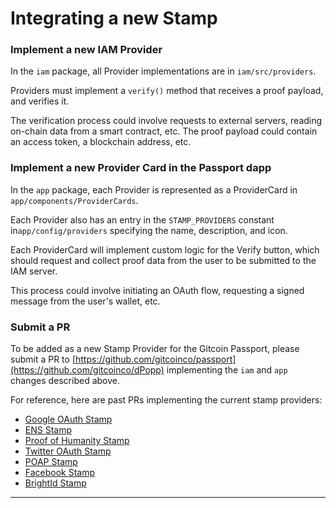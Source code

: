 # Integrating a new Stamp

### Implement a new IAM Provider

In the `iam` package, all Provider implementations are in `iam/src/providers`.&#x20;

Providers must implement a `verify()` method that receives a proof payload, and verifies it.&#x20;

The verification process could involve requests to external servers, reading on-chain data from a smart contract, etc. The proof payload could contain an access token, a blockchain address, etc.

### Implement a new Provider Card in the Passport dapp

In the `app` package, each Provider is represented as a ProviderCard in `app/components/ProviderCards`.&#x20;

Each Provider also has an entry in the `STAMP_PROVIDERS` constant in`app/config/providers` specifying the name, description, and icon.&#x20;

Each ProviderCard will implement custom logic for the Verify button, which should request and collect proof data from the user to be submitted to the IAM server.&#x20;

This process could involve initiating an OAuth flow, requesting a signed message from the user's wallet, etc.

### Submit a PR

To be added as a new Stamp Provider for the Gitcoin Passport, please submit a PR to [https://github.com/gitcoinco/passport](https://github.com/gitcoinco/dPopp) implementing the `iam` and `app` changes described above.



For reference, here are past PRs implementing the current stamp providers:

* [Google OAuth Stamp](https://github.com/gitcoinco/dPopp/pull/31)
* [ENS Stamp](https://github.com/gitcoinco/dPopp/pull/71)
* [Proof of Humanity Stamp](https://github.com/gitcoinco/dPopp/pull/75)
* [Twitter OAuth Stamp](https://github.com/gitcoinco/dPopp/pull/87)
* [POAP Stamp](https://github.com/gitcoinco/dPopp/pull/93)
* [Facebook Stamp](https://github.com/gitcoinco/dPopp/pull/94)
* [BrightId Stamp](https://github.com/gitcoinco/dPopp/pull/126)

****
